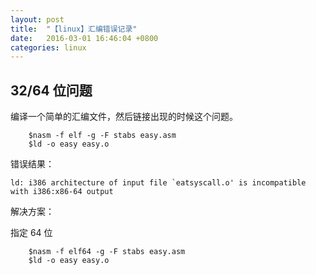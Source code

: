 ```yaml
---
layout: post
title:  "【linux】汇编错误记录"
date:   2016-03-01 16:46:04 +0800
categories: linux
---
```

## 32/64 位问题

编译一个简单的汇编文件，然后链接出现的时候这个问题。

```shell
    $nasm -f elf -g -F stabs easy.asm
    $ld -o easy easy.o 
```

错误结果：

    ld: i386 architecture of input file `eatsyscall.o' is incompatible with i386:x86-64 output

解决方案：

指定 64 位


```shell
    $nasm -f elf64 -g -F stabs easy.asm
    $ld -o easy easy.o 
```

